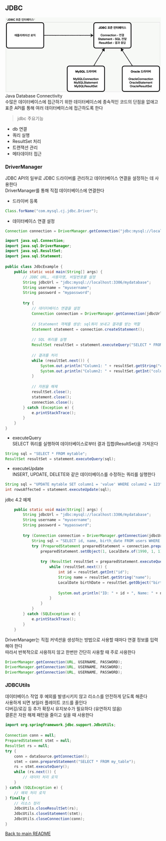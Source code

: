 ## JDBC
![img_1.png](img_1.png)
Java Database Connectivity<br>
수많은 데이터베이스에 접근하기 위한 데이터베이스에 종속적인 코드의 단점을 없애고<br> 표준 API를 통해 여러 데이터베이스에 접근하도록 한다

>jdbc 주요기능
- db 연결
- 쿼리 실행
- ResultSet 처리
- 트랜잭션 관리
- 메타데이터 접근

### DriverManager
JDBC API의 일부로 JDBC 드라이버를 관리하고 데이터베이스 연결을 설정하는 데 사용한다<br>
DriverManager를 통해 직접 데이터베이스에 연결한다<br>
- 드라이버 등록
```java
Class.forName("com.mysql.cj.jdbc.Driver");
```
- 데이터베이스 연결 설정
```java
Connection connection = DriverManager.getConnection("jdbc:mysql://localhost:3306/mydatabase", "username", "password");
```
```java
import java.sql.Connection;
import java.sql.DriverManager;
import java.sql.ResultSet;
import java.sql.Statement;

public class JdbcExample {
    public static void main(String[] args) {
        // JDBC URL, 사용자명, 비밀번호를 설정
        String jdbcUrl = "jdbc:mysql://localhost:3306/mydatabase";
        String username = "myusername";
        String password = "mypassword";

        try {
            // 데이터베이스 연결을 설정
            Connection connection = DriverManager.getConnection(jdbcUrl, username, password);

            // Statement 객체를 생성: sql쿼리 보내고 결과를 받는 역할
            Statement statement = connection.createStatement();

            // SQL 쿼리를 실행
            ResultSet resultSet = statement.executeQuery("SELECT * FROM mytable");

            // 결과를 처리
            while (resultSet.next()) {
                System.out.println("Column1: " + resultSet.getString("column1"));
                System.out.println("Column2: " + resultSet.getInt("column2"));
            }

            // 자원을 해제
            resultSet.close();
            statement.close();
            connection.close();
        } catch (Exception e) {
            e.printStackTrace();
        }
    }
}
```
- executeQuery<br>
  SELECT 쿼리를 실행하여 데이터베이스로부터 결과 집합(ResultSet)을 가져온다
```java
String sql = "SELECT * FROM mytable";
ResultSet resultSet = statement.executeQuery(sql);
```
- executeUpdate<br>
  INSERT, UPDATE, DELETE와 같은 데이터베이스를 수정하는 쿼리를 실행한다
```java
String sql = "UPDATE mytable SET column1 = 'value' WHERE column2 = 123";
int rowsAffected = statement.executeUpdate(sql);
```

jdbc 4.2 예제
```java
    public static void main(String[] args) {
        String jdbcUrl = "jdbc:mysql://localhost:3306/mydatabase";
        String username = "myusername";
        String password = "mypassword";

        try (Connection connection = DriverManager.getConnection(jdbcUrl, username, password)) {
            String sql = "SELECT id, name, birth_date FROM users WHERE birth_date = ?";
            try (PreparedStatement preparedStatement = connection.prepareStatement(sql)) {
                preparedStatement.setObject(1, LocalDate.of(1990, 1, 1));

                try (ResultSet resultSet = preparedStatement.executeQuery()) {
                    while (resultSet.next()) {
                        int id = resultSet.getInt("id");
                        String name = resultSet.getString("name");
                        LocalDate birthDate = resultSet.getObject("birth_date", LocalDate.class);

                        System.out.println("ID: " + id + ", Name: " + name + ", Birth Date: " + birthDate);
                    }
                }
            }
        } catch (SQLException e) {
            e.printStackTrace();
        }
    }
```
DriverManager는 직접 커넥션을 생성하는 방법으로 사용할 때마다 연결 정보를 입력해야 한다<br>
따라서 반복적으로 사용하지 않고 한번만 간단히 사용할 때 주로 사용한다
```java
DriverManager.getConnection(URL, USERNAME, PASSWORD);
DriverManager.getConnection(URL, USERNAME, PASSWORD);
DriverManager.getConnection(URL, USERNAME, PASSWORD);
```
### JDBCUtils
데이터베이스 작업 후 예외를 발생시키지 않고 리소스를 안전하게 닫도록 해준다<br>
사용하게 되면 보일러 플레이트 코드를 줄인다<br>
디버깅/로깅 등 추가 확장시 유지보수가 필요하다 (유연하지 않음)<br>
결론은 자원 해제 패턴을 줄이고 싶을 때 사용한다
```java
import org.springframework.jdbc.support.JdbcUtils;

Connection conn = null;
PreparedStatement stmt = null;
ResultSet rs = null;
try {
    conn = dataSource.getConnection();
    stmt = conn.prepareStatement("SELECT * FROM my_table");
    rs = stmt.executeQuery();
    while (rs.next()) {
        // 데이터 처리 로직
    }
} catch (SQLException e) {
    // 예외 처리 로직
} finally {
    // 리소스 정리
    JdbcUtils.closeResultSet(rs);
    JdbcUtils.closeStatement(stmt);
    JdbcUtils.closeConnection(conn);
}
```
[Back to main README](../README.md)
